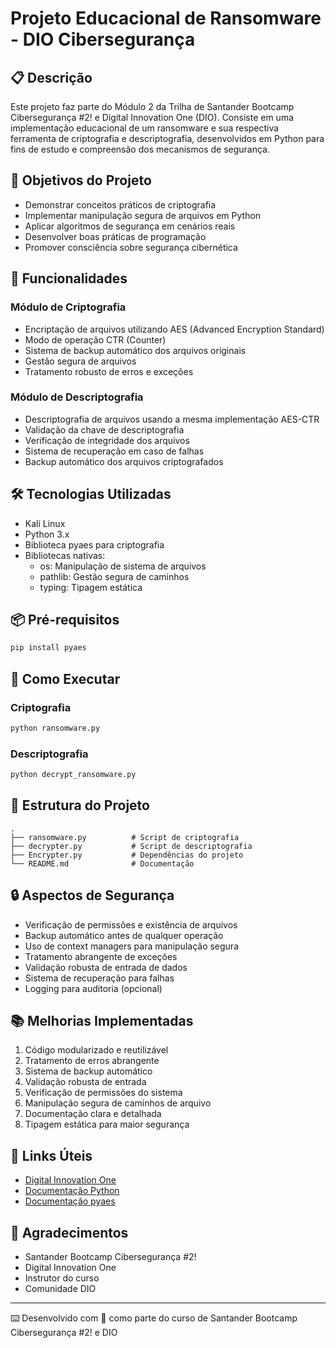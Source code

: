 # Projeto Educacional de Ransomware - DIO Cibersegurança

## 📋 Descrição
Este projeto faz parte do Módulo 2 da Trilha de Santander Bootcamp Cibersegurança #2! e Digital Innovation One (DIO). Consiste em uma implementação educacional de um ransomware e sua respectiva ferramenta de criptografia e descriptografia, desenvolvidos em Python para fins de estudo e compreensão dos mecanismos de segurança.

## 🎯 Objetivos do Projeto
- Demonstrar conceitos práticos de criptografia
- Implementar manipulação segura de arquivos em Python
- Aplicar algoritmos de segurança em cenários reais
- Desenvolver boas práticas de programação
- Promover consciência sobre segurança cibernética

## 🔐 Funcionalidades
### Módulo de Criptografia
- Encriptação de arquivos utilizando AES (Advanced Encryption Standard)
- Modo de operação CTR (Counter)
- Sistema de backup automático dos arquivos originais
- Gestão segura de arquivos
- Tratamento robusto de erros e exceções

### Módulo de Descriptografia
- Descriptografia de arquivos usando a mesma implementação AES-CTR
- Validação da chave de descriptografia
- Verificação de integridade dos arquivos
- Sistema de recuperação em caso de falhas
- Backup automático dos arquivos criptografados

## 🛠️ Tecnologias Utilizadas
- Kali Linux
- Python 3.x
- Biblioteca pyaes para criptografia
- Bibliotecas nativas:
  - os: Manipulação de sistema de arquivos
  - pathlib: Gestão segura de caminhos
  - typing: Tipagem estática

## 📦 Pré-requisitos
```bash
pip install pyaes
```

## 🚀 Como Executar

### Criptografia
```bash
python ransomware.py
```

### Descriptografia
```bash
python decrypt_ransomware.py
```

## 📁 Estrutura do Projeto
```
.
├── ransomware.py          # Script de criptografia
├── decrypter.py           # Script de descriptografia
├── Encrypter.py           # Dependências do projeto
└── README.md              # Documentação
```

## 🔒 Aspectos de Segurança
- Verificação de permissões e existência de arquivos
- Backup automático antes de qualquer operação
- Uso de context managers para manipulação segura
- Tratamento abrangente de exceções
- Validação robusta de entrada de dados
- Sistema de recuperação para falhas
- Logging para auditoria (opcional)

## 📚 Melhorias Implementadas
1. Código modularizado e reutilizável
2. Tratamento de erros abrangente
3. Sistema de backup automático
4. Validação robusta de entrada
5. Verificação de permissões do sistema
6. Manipulação segura de caminhos de arquivo
7. Documentação clara e detalhada
8. Tipagem estática para maior segurança

## 🔗 Links Úteis
- [Digital Innovation One](https://www.dio.me/)
- [Documentação Python](https://docs.python.org/3/)
- [Documentação pyaes](https://pypi.org/project/pyaes/)

## 🎁 Agradecimentos
- Santander Bootcamp Cibersegurança #2!
- Digital Innovation One
- Instrutor do curso
- Comunidade DIO

---
⌨️ Desenvolvido com 💙 como parte do curso de Santander Bootcamp Cibersegurança #2! e DIO
